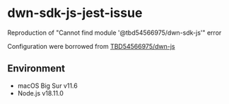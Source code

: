 # dwn-sdk-js-jest-issue

Reproduction of "Cannot find module '@tbd54566975/dwn-sdk-js'" error

Configuration were borrowed from [TBD54566975/dwn-js](https://github.com/TBD54566975/dwn-js)

## Environment

- macOS Big Sur v11.6
- Node.js v18.11.0

